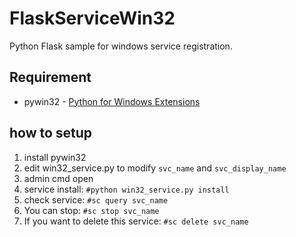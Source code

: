 # FlaskServiceWin32
Python Flask sample for windows service registration.

## Requirement
  * pywin32 - [Python for Windows Extensions](http://sourceforge.net/projects/pywin32/files/)

## how to setup
  1. install pywin32
  2. edit win32_service.py to modify  `svc_name` and  `svc_display_name`
  3. admin cmd open
  4. service install: `#python win32_service.py install`
  5. check service: `#sc query svc_name`
  6. You can stop: `#sc stop svc_name`
  7. If you want to delete this service: `#sc delete svc_name`
